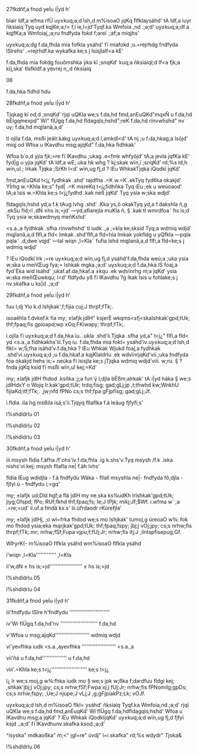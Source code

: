 27fkdñf,a fnod yeÍu i|yd h'

biair ldf,a wfma rfÜ uy±kuq;a;d lsh,d m%isoaO jqKq flfklaysáhd' tA ldf,a iuyr ñksiaiq Tyq uyd kqjKe;a;l= f,i ie,l=jd'Tyqf.ka Wmfoia ,nd .;a;d' uy±kuq;a;df.a kqjfKa;a Wmfoiaj,;a;ru fndfyda fokd f;areï .;af;a miqjhs'

uy±kuq;a;dg f.da,fhda mia fofkla ysáhd' fï miafokd ;u.=rejrhdg fndfyda lSlrehs' .=rejrhdf.ka wykafka ke;s j lsisjlalf<a kE'

f.da,fhda mia fokdg fouõmshka ÿka kï ;snqKd' kuq;a ñksiaiql;d lf<a fjk;a kïj,ska' tlsfkldf.a yevrej n,,d ñksiaiq

06

f.da,hka fidhd hdu

28fkdñf,a fnod yeÍu i|yd h'

Tjqkag kï od,d ;snqKd' rjqï uQKla we;s f.da,hd fmd,anEuQKd"mqxÑ u f.da,hd bÈlgqmexpd" Wi" flÜgq f.da,hd fldagqls;hshd";reK f.da,hd rínvwhshd" nv uy; f.da,hd mqjlanä,a,d'

tl ojila f.da, msßi jeälr.kakg uy±kuq;a;d l,amkdl<d' tA nj ;u f.da,hkag;a lsõjd' miqj od Wfoa u lKavdhu msg;ajqKd" f.da,hka fidhkak'

Wfoa b`o,d yjia fjk;=re fï lKavdhu ;ukag .e<fmk whfyõjd' tA;a jevla jqfKa kE' fyd|g u yjia jqKd' tA ldf,a wE;.uka hk whg ? kj;skak wïn,ï ;snqKd' rd;%s ld,h wïn,ul.; lrkak Tjqka ;SrKh l<d' wïn,ug fj,d ? lEu WhkakTjqka iQodkï jqKd'

fmd,anEuQKd t<j¿ fydhkak .shd' tajdfha .=K w.=K .ekTyq fyd¢ka okakjd' YÍrhg w.=Khla ke;s" fyd| .=K msreKq t<j¿fidhñka Tyq iEu ;ek u weúoaod' tA;a lsis w.=Khla ke;s t<j¿fydhd .kak neß jqKd' Tyq ysia w;ska wdjd'

fldagqls;hshd yd,a f.k tAug lvhg .shd' .Kka ys,õ okakTyq yd,a f.dakshla ñ,g .ekSu fld;rï ,dN ±hs is;=jd' —yd,afiarejla muKla ñ, § .kak tl wmrdfoa˜ hs is;d Tyq ysia w;skawdmyq meñKshd'

<s.a.,a fydhkak .sfha rínvwhshd' tl iudk .,a ;=kla ke;sksid Tyq;a wdmiq wdjd' mqjlanä,a,d flfi,a fld< lmkak .shd'flfi,a fld<hla lmkak yokfldg u yQfkla —pqla pqla˜ .d,dwe`vqjd' —tal wiqn ,l=Kla˜ fufia lshd mqjlanä,a,d flfi,a fld<ke;s j wdmiq wdjd'

? lEu iQodkï lrk ;=re uy±kuq;a;d wïn,ug fj,d ysáhd'f.da,fhda weú;a ;uka ysia w;ska u meñŒug fya;= lshkak mgka.;a;d' uy±kuq;a;d f.da,hka lS foaj,a fyd`Èka wid isáhd' ;ukaf.af.da,hkaf.a ±kqu .ek wdvïnrhg m;a jqKd' ysia w;ska meñŒuwkqu; l<d' fldfydu yß fï lKavdhu ?g lkak lsis u fohlake;s j nv.skafka u ks|d .;a;d'

29fkdñf,a fnod yeÍu i|yd h'

fuu l;dj Yío k.d lshjkak',f;fijia cuj;J thrpf;fTk;.

isoaêhla f.dvkef.k fia my; ±lafjk jdlH" ksjerÈ wkqms<sfj<skalshkak'gpd;tUk; thf;fpaq;fis gpioapd;wp xOq;FKiwapy; thrpf;fTk;.

i.ojila fï uy±kuq;a;d f.da,hka iu. .ukla .shd'ii.Tjqka .sfha yd,a" t<j¿" flfi,a fld< yd <s.a.,a fidhkakhs'iii.Tyq iu. f.da,fhda mia fokl= ysáhd'iv.uy±kuq;a;d lsh,d flkl= w;S;fha isáhd'v.f.da,hka ? lEu Whkak Wjukd foaj,a fydhkak .shd'vi.uy±kuq;a;d ;u f.da,hkaf.a kqjKlaldrlu .ek wdvïnrjqKd'vii.;uka fndfyda foa okakjd hehs is;+ neúka fï lsisjla ke;s jTjqka wdmiq wdjd'viii. w;ru. § ? fnda jqKq ksid fï msßi wïn,ul kej;=Kd'

my; ±lafjk jdlH fhdod .ksñka ;j;a fun`ÿ l;djla bÈßm;alrkak' tA i|yd háka § we;s jdlHdxY o Wojq lr.kak'gpd;tUk; trdq;fisg; gad;gLj;jp ,t;thwhd kw;WnkhU fijiaKd;itf;fTk;. ,jw;nfd fPNo cs;s thf;fpa gFjpfisg; gad;gLj;Jf.

i.fldia .ila hg msßila isá;s'ii.Tjqyq fllaflka f.ä leãug fjfyfi;s'

l%shdldrlu 01

l%shdldrlu 02

l%shdldrlu 03

30fkdñf,a fnod yeÍu i|yd h'

iii.msysh fldia f.äfha /f`ohs'iv.f.da,fhla .ig k.shs'v.Tyq msysh /f.k .iska nishs'vi.kej; msysh fllafla ne| f.äh lvhs'

fldia lEug wdidjla - f.ä fndfydu Wäka - fllall msyshla ne|- fndfyda fõ,djla - fjfyi ù - fndfydu i;=gq'

my; ±lafjk ud;Dld hgf;a flá jdlH my ne.ska ks¾udKh lrlshkak'gpd;tUk; jiyg;Gfspd; fPo; RUf;fkhd thf;fpaq;fs; Ie;J tPjk; mikj;Jf;$Wf. i.wfma w¨;a .=re;=ud' ii.uf.a fmdä kx.s' iii.ùfrdaodr rKúrefjla'

my; ±lafjk jdlHj, ;o wl=frka fhdod we;s mo lshjkak' tumoj,g úreoaO w¾: fok mo fhdod ysia;eka mqrjkak'gpd;tUk; thf;fpaq;fspy; jbj;j vOj;jpy; cs;s nrhw;fis thrpf;fTk;.mr; nrhw;fSf;Fupa vjpu;f;fUj;Jr; nrhw;fis itj;J ,ilntspfisepug;Gf.

WÞyrK(- m%isoaO flfkla ysáhd wm%isoaO flfkla ysáhd

i'wiqn ,l=Kla''''''''''''' ,l=Kla

ii'w,dN ± hs is;=jd''''''''''''''''''''' ± hs is;=jd

l%shdldrlu 05

l%shdldrlu 04

31fkdñf,a fnod yeÍu i|yd h'

iii'fndfydu lSlre h'fndfydu ''''''''''''''''''''''''''

iv'Wi flÜgq f.da,hd'nv '''''''''''''''''''''''' f.da,hd

v'Wfoa u msg;ajqKd'''''''''''''''''''''' wdmiq wdjd

vi'yevfhka iudk <s.a.,ayevfhka '''''''''''''''''''''' <s.a.,a

vii'ñá u f.da,hd'''''''''''''''' u f.da,hd

viii'.=Khla ke;s t<j¿''''''''''''''''''''''' ke;s t<j¿

l¿ lr we;s moj,g w¾:fhka iudk mo § we;s jpk w;ßka f;dardfuu fldgi kej; ,shkak'jbj;j vOj;jpy; cs;s nrhw;fSf;Fwpa xj;j fUj;Jr; nrhw;fis fPNomilg;gpDs; cs;s nrhw;fspy; ,Ue;J njupe;J vLj;J ,g;gFjpiakPz;Lk; vOJf.

uy±kuq;a;d lsh,d m%isoaO flkl= ysáhd' ñksiaiq Tyqf.ka Wmfoia,nd.;a;d' rjqï uQKla we;s f.da,hd fmd,anEuqKd' Wi flÜgq f.da,hdfldagqls;hshd' Wfoa u lKavdhu msg;a jqKd' ? lEu Whkak iQodkïjqKd' uy±kuq;a;d wïn,ug fj,d fjfyi ksjd .;a;d' fï lKavdhunv.skafka ksod.;a;d'

^isyska" mdkaoßka" m;<" jgl=re" úvdj" l=i.skafka" rd;%s wdydr" Tjoka&

l%shdldrlu 06